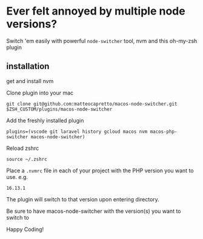 # Ever felt annoyed by multiple node versions? 

Switch 'em easily with powerful `node-switcher` tool, nvm and this oh-my-zsh plugin 


## installation 

get and install nvm

Clone plugin into your mac 

`git clone git@github.com:matteocapretto/macos-node-switcher.git $ZSH_CUSTOM/plugins/macos-node-switcher`

Add the freshly installed plugin 

`plugins=(vscode git laravel history gcloud macos nvm macos-php-switcher macos-node-switcher)`

Reload zshrc 

`source ~/.zshrc` 

Place a `.nvmrc` file in each of your project with the PHP version you want to use. 
e.g. 

`16.13.1`


The plugin will switch to that version upon entering directory. 

Be sure to have macos-node-switcher with the version(s) you want to switch to

Happy Coding! 